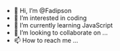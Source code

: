 - 👋 Hi, I’m @Fadipson
- 👀 I’m interested in coding
- 🌱 I’m currently learning JavaScript
- 💞️ I’m looking to collaborate on ...
- 📫 How to reach me ...

<!---
Fadipson/Fadipson is a ✨ special ✨ repository because its `README.md` (this file) appears on your GitHub profile.
You can click the Preview link to take a look at your changes.
--->
